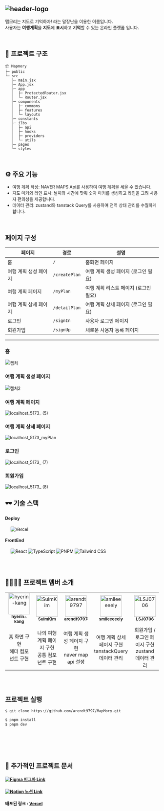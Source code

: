 ## ![header-logo](https://github.com/user-attachments/assets/d757aa18-56dd-4fb1-ae19-3b622a983b90)

맵모리는 지도로 기억하자! 라는 말장난을 이용한 이름입니다. <br/>
사용자는 **여행계획**을 **지도**에 **표시**하고 **기억**할 수 있는 온라인 플랫폼 입니다.

<br/>

## 📁 프로젝트 구조

```
📦 Mapmory
├─ public
└─ src
   ├─ main.jsx
   ├─ App.jsx
   ├─ app
   │  ├─ ProtectedRouter.jsx
   │  └─ Router.jsx
   ├─ components
   │  ├─ commons
   │  ├─ features
   │  └─ layouts
   ├─ constants
   ├─ ilbs
   │  ├─ api
   │  ├─ hooks
   │  ├─ providers
   │  └─ utils
   ├─ pages
   └─ styles

```

<br/>

## ⚙ 주요 기능

- 여행 계획 작성: NAVER MAPS Api를 사용하여 여행 계획을 세울 수 있습니다.
- 지도 마커와 라인 표시: 날짜와 시간에 맞춰 숫자 마커를 생성하고 라인을 그려 사용자 편의성을 제공합니다.
- 데이터 관리: zustand와 tanstack Query를 사용하여 전역 상태 관리를 수월하게 합니다.

<br/>

## 페이지 구성

| 페이지                | 경로          | 설명                                  |
| --------------------- | ------------- | ------------------------------------- |
| 홈                    | `/`           | 홈화면 페이지                         |
| 여행 계획 생성 페이지 | `/createPlan` | 여행 계획 생성 페이지 (로그인 필요)   |
| 여행 계획 페이지      | `/myPlan`     | 여행 계획 리스트 페이지 (로그인 필요) |
| 여행 계획 상세 페이지 | `/detailPlan` | 여행 계획 상세 페이지 (로그인 필요)   |
| 로그인                | `/signIn`     | 사용자 로그인 페이지                  |
| 회원가입              | `/signUp`     | 새로운 사용자 등록 페이지             |

---

### 홈

![캡처](https://github.com/user-attachments/assets/22661912-aecb-484b-b2df-0b8d60eb5ab1)

### 여행 계획 생성 페이지

![캡처2](https://github.com/user-attachments/assets/8d343f48-c1a8-4592-b281-72c7f5df4505)

### 여행 계획 페이지

![localhost_5173_ (5)](https://github.com/user-attachments/assets/d296b4c9-3a14-4602-86d6-9cfdc39ffd50)

### 여행 계획 상세 페이지

![localhost_5173_myPlan](https://github.com/user-attachments/assets/0558824d-950c-4ad0-adca-b98e1fe3cc29)

### 로그인

![localhost_5173_ (7)](https://github.com/user-attachments/assets/e5e94d79-bf0c-482f-a2bb-12cb5d833b9d)

### 회원가입

![localhost_5173_ (8)](https://github.com/user-attachments/assets/133daa5e-d3c6-401a-b598-607c18a21a05)

## 🕶️ 기술 스택

#### **Deploy** <br/>

&emsp; <img src="https://img.shields.io/badge/Vercel-000000?style=for-the-badge&logo=vercel&logoColor=white" alt="Vercel"/>

#### **FrontEnd** <br/>

&emsp; <img src="https://img.shields.io/badge/React_18.3.1-087ea4?style=for-the-badge&logo=React&logoColor=white" alt="React"/> <img src="https://img.shields.io/badge/JavaScript-F7DF1E.svg?style=for-the-badge&logo=JavaScript&logoColor=000" alt="TypeScript"/> <img src="https://img.shields.io/badge/pnpm_10.3.0-F69220?style=for-the-badge&logo=pnpm&logoColor=fff" alt="PNPM" /> <img src="https://img.shields.io/badge/Tailwind CSS-06B6D4?style=for-the-badge&logo=Tailwind CSS&logoColor=white" alt="Tailwind CSS"/>

<br/>
<br/>

## 👩‍👩‍👧‍👧 프로젝트 멤버 소개

<table>
  <tbody>
    <tr>
      <td width="250px" align="center">
        <a href="https://github.com/hyerin-kang">
        <img src="https://github.com/hyerin-kang.png" width="70" alt="hyerin-kang"/>
        <br />
        <sub><b>hyerin-kang</b></sub>
        </a>
        <br />
      </td>
      <td width="250px" align="center">
        <a href="https://github.com/SuimKim">
        <img src="https://github.com/SuimKim.png" width="70" alt="SuimKim"/>
        <br />
        <sub><b>SuimKim</b></sub>
        </a>
        <br />
      </td>
      <td width="250px" align="center">
        <a href="https://github.com/arendt9797">
        <img src="https://github.com/arendt9797.png" width="70" alt="arendt9797"/>
        <br />
        <sub><b>arendt9797</b></sub>
        </a>
        <br />
      </td>
      <td width="250px" align="center">
        <a href="https://github.com/smileeeeely">
        <img src="https://github.com/smileeeeely.png" width="70" alt="smileeeeely"/>
        <br />
        <sub><b>smileeeeely</b></sub>
        </a>
        <br />
      </td>
      <td width="250px" align="center">
        <a href="https://github.com/LSJ0706">
        <img src="https://github.com/LSJ0706.png" width="70" alt="LSJ0706"/>
        <br />
        <sub><b>LSJ0706</b></sub>
        </a>
        <br />
      </td>
    </tr>
    <tr>
      <td align="center">
        홈 화면 구현 <br/>
        헤더 컴포넌트 구현 <br/>
      </td>
      <td align="center">
        나의 여행 계획 페이지 구현 <br/>
        공통 컴포넌트 구현 <br/>
      </td>
      <td align="center">
        여행 계획 생성 페이지 구현 <br/>
        naver map api 설정 <br/>
      </td>
      <td align="center">
        여행 계획 상세 페이지 구현 <br/>
        tanstackQuery 데이터 관리 <br/>
      </td>
      <td align="center">
        회원가입 / 로그인 페이지 구현 <br/>
        zustand 데이터 관리 <br/>
      </td>
    </tr>
    </tr>
  </tbody>
</table>

<br/>
<br/>

## 프로젝트 실행

```sh
$ git clone https://github.com/arendt9797/MapMory.git

$ pnpm install
$ pnpm dev
```

<br/>
<br/>

<br />
<br/>

## 📃 추가적인 프로젝트 문서

#### [<img src="https://img.shields.io/badge/Figma-F24E1E?style=for-the-badge&logo=figma&logoColor=white" alt="Figma" /> 피그마 Link](https://www.figma.com/design/j3pTduv07fFH6r15du69Gh/Outsourcing?node-id=0-1&t=C1LLWrqMEyaLys3Y-0)

#### [<img src="https://img.shields.io/badge/Notion-000000?style=for-the-badge&logo=notion&logoColor=white" alt="Notion" /> 노션 Link](https://teamsparta.notion.site/11-_-19f2dc3ef5148000b1a1ef78af60f68e)

#### 배포된 링크 : [Vercel]()
